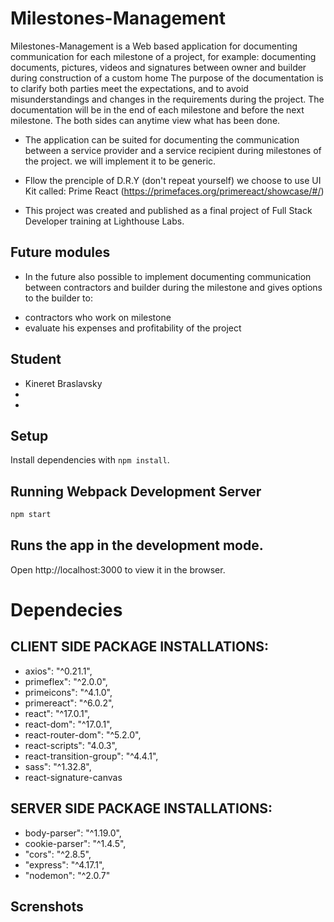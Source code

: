 # Milestones-Management

Milestones-Management is a Web based application for documenting communication for each milestone of a project, for example: documenting documents, pictures, videos and signatures between owner and builder during construction of a custom home
The purpose of the documentation is to clarify both parties meet the expectations, and to avoid misunderstandings and changes in the requirements during the project. The documentation will be in the end of each milestone and before the next milestone. The both sides can anytime  view what has been done.

+ The application can be suited for documenting the communication between a service provider and a service recipient during milestones of the project.  we will implement it to be generic.

+ Fllow the prenciple of D.R.Y (don't repeat yourself) we choose to use UI Kit called:
Prime React (https://primefaces.org/primereact/showcase/#/)

+ This project was created and published as a final project of Full Stack Developer training at Lighthouse Labs.

## Future modules 

+ In the future also possible to implement 
documenting communication between contractors and builder during the milestone and gives options to the builder to:
- contractors who work on milestone 
-  evaluate his expenses and profitability of the project

## Student
+ Kineret Braslavsky
+
+

## Setup

Install dependencies with `npm install`.

## Running Webpack Development Server

```sh
npm start
```

## Runs the app in the development mode.
Open http://localhost:3000 to view it in the browser.


# Dependecies

## CLIENT SIDE PACKAGE INSTALLATIONS:
+ axios": "^0.21.1",
+ primeflex": "^2.0.0",
+ primeicons": "^4.1.0",
+ primereact": "^6.0.2",
+ react": "^17.0.1",
+ react-dom": "^17.0.1",
+ react-router-dom": "^5.2.0",
+ react-scripts": "4.0.3",
+ react-transition-group": "^4.4.1",
+ sass": "^1.32.8",
+ react-signature-canvas

## SERVER SIDE PACKAGE INSTALLATIONS:
+ body-parser": "^1.19.0",
+ cookie-parser": "^1.4.5",
+ "cors": "^2.8.5",
+ "express": "^4.17.1",
+ "nodemon": "^2.0.7"

## Screnshots